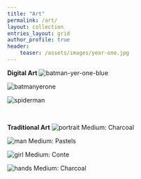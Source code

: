 ```yaml
---
title: "Art"
permalink: /art/
layout: collection
entries_layout: grid
author_profile: true
header:
    teaser: /assets/images/year-one.jpg
---
```


**Digital Art**
![batman-yer-one-blue](/assets/images/year-one-blue.jpg)

![batmanyerone](/assets/images/year-one.jpg)

![spiderman](/assets/images/spider.jpg)

<br>

**Traditional Art**
![portrait](/assets/images/portrait.jpg)
Medium: Charcoal

![man](/assets/images/man_pastel.jpg)
Medium: Pastels

![girl](/assets/images/girl_conte.jpg)
Medium: Conte

![hands](/assets/images/hands.jpg)
Medium: Charcoal




